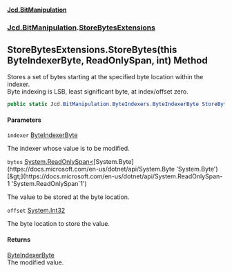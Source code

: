 #### [Jcd.BitManipulation](index.md 'index')
### [Jcd.BitManipulation](Jcd.BitManipulation.md 'Jcd.BitManipulation').[StoreBytesExtensions](Jcd.BitManipulation.StoreBytesExtensions.md 'Jcd.BitManipulation.StoreBytesExtensions')

## StoreBytesExtensions.StoreBytes(this ByteIndexerByte, ReadOnlySpan<byte>, int) Method

Stores a set of bytes starting at the specified byte location within the indexer.  
Byte indexing is LSB, least significant byte, at index/offset zero.

```csharp
public static Jcd.BitManipulation.ByteIndexers.ByteIndexerByte StoreBytes(this Jcd.BitManipulation.ByteIndexers.ByteIndexerByte indexer, System.ReadOnlySpan<byte> bytes, int offset);
```
#### Parameters

<a name='Jcd.BitManipulation.StoreBytesExtensions.StoreBytes(thisJcd.BitManipulation.ByteIndexers.ByteIndexerByte,System.ReadOnlySpan_byte_,int).indexer'></a>

`indexer` [ByteIndexerByte](Jcd.BitManipulation.ByteIndexers.ByteIndexerByte.md 'Jcd.BitManipulation.ByteIndexers.ByteIndexerByte')

The indexer whose value is to be modified.

<a name='Jcd.BitManipulation.StoreBytesExtensions.StoreBytes(thisJcd.BitManipulation.ByteIndexers.ByteIndexerByte,System.ReadOnlySpan_byte_,int).bytes'></a>

`bytes` [System.ReadOnlySpan&lt;](https://docs.microsoft.com/en-us/dotnet/api/System.ReadOnlySpan-1 'System.ReadOnlySpan`1')[System.Byte](https://docs.microsoft.com/en-us/dotnet/api/System.Byte 'System.Byte')[&gt;](https://docs.microsoft.com/en-us/dotnet/api/System.ReadOnlySpan-1 'System.ReadOnlySpan`1')

The value to be stored at the byte location.

<a name='Jcd.BitManipulation.StoreBytesExtensions.StoreBytes(thisJcd.BitManipulation.ByteIndexers.ByteIndexerByte,System.ReadOnlySpan_byte_,int).offset'></a>

`offset` [System.Int32](https://docs.microsoft.com/en-us/dotnet/api/System.Int32 'System.Int32')

The byte location to store the value.

#### Returns
[ByteIndexerByte](Jcd.BitManipulation.ByteIndexers.ByteIndexerByte.md 'Jcd.BitManipulation.ByteIndexers.ByteIndexerByte')  
The modified value.